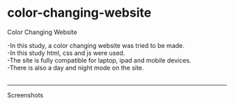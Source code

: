 # color-changing-website
Color Changing Website<br>

-In this study, a color changing website was tried to be made.<br>
-In this study html, css and js were used.<br>
-The site is fully compatible for laptop, ipad and mobile devices.<br>
-There is also a day and night mode on the site.<br><br>

<hr>
Screenshots<br>

